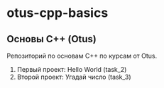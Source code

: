 # otus-cpp-basics

## Основы С++ (Otus)

Репозиторий по основам С++ по курсам от Otus.

1. Первый проект: Hello World (task_2)
2. Второй проект: Угадай число (task_3)